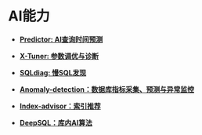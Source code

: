 # AI能力

-   **[Predictor: AI查询时间预测](Predictor-AI查询时间预测.md)**

-   **[X-Tuner: 参数调优与诊断](X_Tuner_参数调优与诊断.md)**

-   **[SQLdiag: 慢SQL发现](SQLdiag_慢SQL发现.md)**

-   **[Anomaly-detection：数据库指标采集、预测与异常监控](Anomaly_detection_数据库指标采集_预测与异常监控.md)**

-   **[Index-advisor：索引推荐](Index-advisor_索引推荐.md)**

-   **[DeepSQL：库内AI算法](DeepSQL_库内AI算法.md)**
